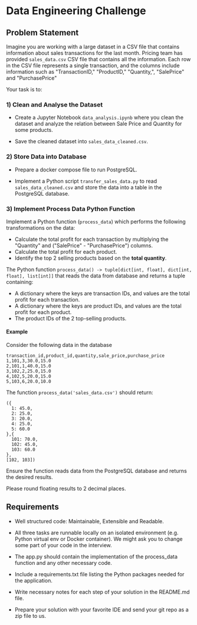 # Data Engineering Challenge

## Problem Statement

Imagine you are working with a large dataset in a CSV file that contains information about sales transactions for the last month.
Pricing team has provided `sales_data.csv` CSV file that contains all the information.
Each row in the CSV file represents a single transaction, and the columns include information such as 
"TransactionID," "ProductID," "Quantity,", "SalePrice" and "PurchasePrice"

Your task is to:
### 1) Clean and Analyse the Dataset

* Create a Jupyter Notebook `data_analysis.ipynb` where you clean the dataset and analyze the relation between Sale Price and Quantity for some products.

* Save the cleaned dataset into `sales_data_cleaned.csv`.

### 2) Store Data into Database

* Prepare a docker compose file to run PostgreSQL.

* Implement a Python script `transfer_sales_data.py` to read `sales_data_cleaned.csv` and store the data into a table in the PostgreSQL database.

### 3) Implement Process Data Python Function

Implement a Python function (`process_data`) which performs the following transformations on the data:
* Calculate the total profit for each transaction by multiplying the "Quantity" and ("SalePrice" - "PurchasePrice") columns.
* Calculate the total profit for each product.
* Identify the top 2 selling products based on the **total quantity**.

The Python function `process_data() -> tuple[dict[int, float], dict[int, float], list[int]]`
that reads the data from database and returns a tuple containing:

* A dictionary where the keys are transaction IDs, and values are the total profit for each transaction.
* A dictionary where the keys are product IDs, and values are the total profit for each product.
* The product IDs of the 2 top-selling products.

#### Example

Consider the following data in the database
```
transaction_id,product_id,quantity,sale_price,purchase_price
1,101,3,30.0,15.0
2,101,1,40.0,15.0
3,102,2,25.0,15.0
4,102,5,20.0,15.0
5,103,6,20.0,10.0
```
The function `process_data('sales_data.csv')` should return:
```
({
  1: 45.0,
  2: 25.0,
  3: 20.0,
  4: 25.0,
  5: 60.0
},{
  101: 70.0,
  102: 45.0,
  103: 60.0
},
[102, 103])
```

Ensure the function reads data from the PostgreSQL database and returns the desired results.

Please round floating results to 2 decimal places.

## Requirements

* Well structured code: Maintainable, Extensible and Readable.

* All three tasks are runnable locally on an isolated environment (e.g. Python virtual env or Docker container). We might ask you to change some part of your code in the interview. 

* The app.py should contain the implementation of the process_data function and any other necessary code.

* Include a requirements.txt file listing the Python packages needed for the application.

* Write necessary notes for each step of your solution in the README.md file.

* Prepare your solution with your favorite IDE and send your git repo as a zip file to us.


